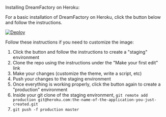 Installing DreamFactory on Heroku:

For a basic installation of DreamFactory on Heroku, click the button below and follow the instructions. 

<p><a href="https://heroku.com/deploy?template=https://github.com/dreamfactorysoftware/dsp-core/"><img src="https://camo.githubusercontent.com/c0824806f5221ebb7d25e559568582dd39dd1170/68747470733a2f2f7777772e6865726f6b7563646e2e636f6d2f6465706c6f792f627574746f6e2e706e67" alt="Deploy" data-canonical-src="https://www.herokucdn.com/deploy/button.png" style="max-width:100%;"></a></p>

Follow these instructions if you need to customize the image:

1. Click the button and follow the instructions to create a "staging" environment
1. Clone the repo using the instructions under the "Make your first edit" link
1. Make your changes (customize the theme, write a script, etc)
1. Push your changes to the staging environment
1. Once everything is working properly, click the button again to create a "production" environment
1. Inside your git clone of the staging environment, `git remote add production git@heroku.com:the-name-of-the-application-you-just-created.git`
1. `git push -f production master`